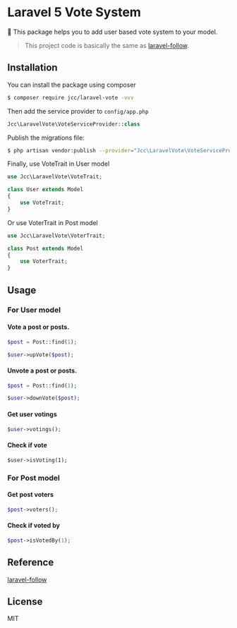 # Laravel 5 Vote System

:tada: This package helps you to add user based vote system to your model.

> This project code is basically the same as [laravel-follow](https://github.com/overtrue/laravel-follow).

## Installation

You can install the package using composer

```sh
$ composer require jcc/laravel-vote -vvv
```

Then add the service provider to `config/app.php`

```php
Jcc\LaravelVote\VoteServiceProvider::class
```

Publish the migrations file:

```sh
$ php artisan vendor:publish --provider="Jcc\LaravelVote\VoteServiceProvider" --tag="migrations"
```

Finally, use VoteTrait in User model

```php
use Jcc\LaravelVote\VoteTrait;

class User extends Model
{
    use VoteTrait;
}
```

Or use VoterTrait in Post model

```php
use Jcc\LaravelVote\VoterTrait;

class Post extends Model
{
    use VoterTrait;
}
```

## Usage

### For User model

#### Vote a post or posts.

```php
$post = Post::find(1);

$user->upVote($post);
```

#### Unvote a post or posts.

```php
$post = Post::find(1);

$user->downVote($post);
```

#### Get user votings

```php
$user->votings();
```

#### Check if vote
```
$user->isVoting(1);
```

### For Post model

#### Get post voters

```php
$post->voters();
```

#### Check if voted by

```php
$post->isVotedBy(1);
```

## Reference

[laravel-follow](https://github.com/overtrue/laravel-follow)

## License

MIT
